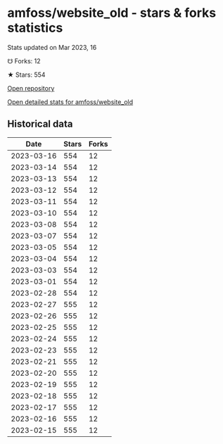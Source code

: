 # amfoss/website_old - stars & forks statistics

Stats updated on Mar 2023, 16

☋ Forks: 12

★ Stars: 554

[Open repository](https://github.com/amfoss/website_old)

[Open detailed stats for amfoss/website_old](https://reviewgithub.com/rep/amfoss/website_old)

## Historical data
| Date | Stars | Forks |
|------|-------|-------|
| 2023-03-16 | 554 | 12 | 
| 2023-03-14 | 554 | 12 | 
| 2023-03-13 | 554 | 12 | 
| 2023-03-12 | 554 | 12 | 
| 2023-03-11 | 554 | 12 | 
| 2023-03-10 | 554 | 12 | 
| 2023-03-08 | 554 | 12 | 
| 2023-03-07 | 554 | 12 | 
| 2023-03-05 | 554 | 12 | 
| 2023-03-04 | 554 | 12 | 
| 2023-03-03 | 554 | 12 | 
| 2023-03-01 | 554 | 12 | 
| 2023-02-28 | 554 | 12 | 
| 2023-02-27 | 555 | 12 | 
| 2023-02-26 | 555 | 12 | 
| 2023-02-25 | 555 | 12 | 
| 2023-02-24 | 555 | 12 | 
| 2023-02-23 | 555 | 12 | 
| 2023-02-21 | 555 | 12 | 
| 2023-02-20 | 555 | 12 | 
| 2023-02-19 | 555 | 12 | 
| 2023-02-18 | 555 | 12 | 
| 2023-02-17 | 555 | 12 | 
| 2023-02-16 | 555 | 12 | 
| 2023-02-15 | 555 | 12 | 


